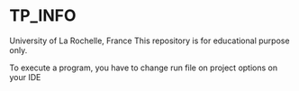 # TP_INFO
University of La Rochelle, France
This repository is for educational purpose only.

To execute a program, you have to change run file on project options on your IDE
